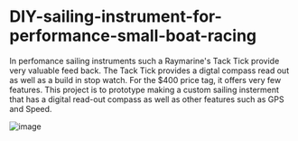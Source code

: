 # DIY-sailing-instrument-for-performance-small-boat-racing



In perfomance sailing instruments such a Raymarine's Tack Tick provide very valuable feed back. The Tack Tick provides a digtal compass read out as well as a build in stop watch. For the $400 price tag, it offers very few features. This project is to prototype making a custom sailing insterment that has a digital read-out compass as well as other features such as GPS and Speed. 



![image](https://user-images.githubusercontent.com/66695934/201532472-75cd45d4-c76c-4987-a317-2c5979fc411a.png)

